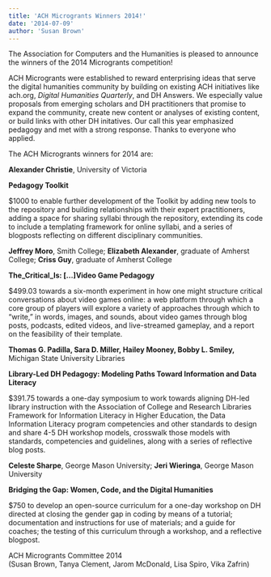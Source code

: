 ```yaml
---
title: 'ACH Microgrants Winners 2014!'
date: '2014-07-09'
author: 'Susan Brown'
---
```

The Association for Computers and the Humanities is pleased to announce the winners of the 2014 Microgrants competition!

ACH Microgrants were established to reward enterprising ideas that serve the digital humanities community by building on existing ACH initiatives like ach.org, *Digital Humanities Quarterly*, and DH Answers. We especially value proposals from emerging scholars and DH practitioners that promise to expand the community, create new content or analyses of existing content, or build links with other DH initatives. Our call this year emphasized pedagogy and met with a strong response. Thanks to everyone who applied.

The ACH Microgrants winners for 2014 are:

**Alexander Christie**, University of Victoria

**Pedagogy Toolkit**

$1000 to enable further development of the Toolkit by adding new tools to the repository and building relationships with their expert practitioners, adding a space for sharing syllabi through the repository, extending its code to include a templating framework for online syllabi, and a series of blogposts reflecting on different disciplinary communities.

**Jeffrey Moro**, Smith College; **Elizabeth Alexander**, graduate of Amherst College; **Criss Guy**, graduate of Amherst College

**The\_Critical\_Is: \[…\]Video Game Pedagogy**

$499.03 towards a six-month experiment in how one might structure critical conversations about video games online: a web platform through which a core group of players will explore a variety of approaches through which to “write,” in words, images, and sounds, about video games through blog posts, podcasts, edited videos, and live-streamed gameplay, and a report on the feasibility of their template.

**Thomas G. Padilla, Sara D. Miller, Hailey Mooney, Bobby L. Smiley,** Michigan State University Libraries

**Library-Led DH Pedagogy: Modeling Paths Toward Information and Data Literacy**

$391.75 towards a one-day symposium to work towards aligning DH-led library instruction with the Association of College and Research Libraries Framework for Information Literacy in Higher Education, the Data Information Literacy program competencies and other standards to design and share 4-5 DH workshop models, crosswalk those models with standards, competencies and guidelines, along with a series of reflective blog posts.

**Celeste Sharpe**, George Mason University; **Jeri Wieringa**, George Mason University

**Bridging the Gap: Women, Code, and the Digital Humanities**

$750 to develop an open-source curriculum for a one-day workshop on DH directed at closing the gender gap in coding by means of a tutorial; documentation and instructions for use of materials; and a guide for coaches; the testing of this curriculum through a workshop, and a reflective blogpost.

ACH Microgrants Committee 2014  
(Susan Brown, Tanya Clement, Jarom McDonald, Lisa Spiro, Vika Zafrin)